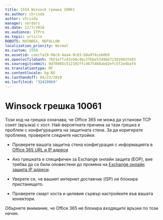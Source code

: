 ```yaml
---
title: 1554 Winsock грешка 10061
ms.author: chrisda
author: chrisda
manager: serdars
ms.date: 12/7/2018
ms.audience: ITPro
ms.topic: article
ROBOTS: NOINDEX, NOFOLLOW
localization_priority: Normal
ms.custom: 1554
ms.assetid: caecfa19-86c9-4aa4-9c83-b8a974ce60b9
ms.openlocfilehash: 7651effc43cb0c4bc2fbbe5349bb72303943f493
ms.sourcegitcommit: 9d78905c512192ffc4675468abd2efc5f2e4baf4
ms.translationtype: MT
ms.contentlocale: bg-BG
ms.lasthandoff: 04/23/2019
ms.locfileid: "32419969"
---
```

# <a name="winsock-error-10061"></a>Winsock грешка 10061

Този код на грешка означава, че Office 365 не можа да установи TCP сокет (връзка) с хост. Най-вероятната причина за тази грешка е проблем с конфигурацията на защитната стена. За да коригирате проблема, проверете следните настройки:

- Проверете вашата защитна стена конфигурация с информацията в [Office 365 URL и IP адреси](https://docs.microsoft.com/office365/enterprise/urls-and-ip-address-ranges)

- Ако грешката е специфичен за Exchange онлайн защита (EOP), вие трябва да са били оповестени до промяна на [Exchange онлайн защита IP адреси](https://docs.microsoft.com/office365/SecurityCompliance/eop/exchange-online-protection-ip-addresses).

- Уверете се, че вашият интернет доставчик (ISP) не блокира пристанището.

- Проверете смарт хоста и целевия сървър настройките във вашата конектори.

Обърнете внимание, че Office 365 не блокира *входящите* връзки по този начин.
